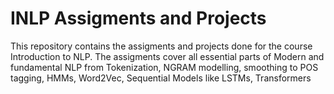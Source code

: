 # INLP Assigments and Projects

This repository contains the assigments and projects done for the course Introduction to NLP. The assigments cover all essential parts of Modern and fundamental NLP from Tokenization, NGRAM modelling, smoothing to POS tagging, HMMs, Word2Vec, Sequential Models like LSTMs, Transformers